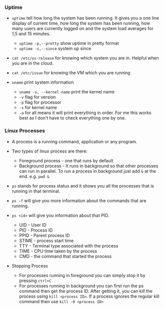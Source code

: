 ### Uptime

- `uptime` tell how long the system has been running. It gives you a one line display of current time, how long the system has been running, how many users are currently logged on and the system load averages for 1,5 and 15 minutes. 
  - `uptime -p,--pretty` show uptime in pretty format 
  - `uptime -s,--since` system up since

- `cat /etc/os-release` for knowing which system you are in. Helpful when you are in the cloud. 
- `cat /etc/issue` for knowing the VM which you are running 
- `uname` print system information 
  - `uname -s, --kernel-name` print the kernel name 
  - `-v` flag for version 
  - `-p` flag for processor 
  - `-s` for kernel name
  - `-a` for all means it will print everything in order. For me this works best as I don't have to check everything one by one.

### Linux Processes
- A process is a running command, application or any program.
- Two types of linux process are there: 
  - Foreground process - one that runs by default 
  - Background process - It runs in background so that other processes can run in parallel. To run a process in background just add `&` at the end. e.g. `pwd &`

- `ps` stands for process status and it shows you all the processes that is running in that terminal.
- `ps -f` will give you more information about the commands that are running. 
- `ps <id>` will give you information about that PID.
  - UID - User ID
  - PID - Process ID
  - PPID - Parent process ID
  - STIME - process start time
  - TTY - Terminal type associated with the process
  - TIME - CPU time taken by the process
  - CMD - the command that started the process
- Stopping Process
  - For processes running in foreground you can simply stop it by pressing `ctrl+C`
  - For processes running in background you can first run the ps command then get the process ID. After getting it, you can kill the process using `kill <process ID>`. If a process ignores the regular kill command then use `kill -9 <process ID>`

